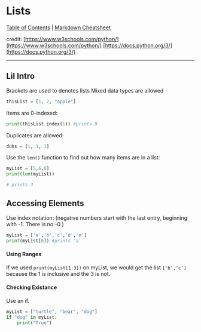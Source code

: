 # Lists

[Table of Contents](../../README.md) | [Markdown Cheatsheet](../../Markdown%20Cheatsheet.md)

credit: 
[https://www.w3schools.com/python/](https://www.w3schools.com/python/)
[https://docs.python.org/3/](https://docs.python.org/3/)
___

## Lil Intro

Brackets are used to denotes lists
Mixed data types are allowed

```python
thisList = [1, 2, "apple"]
```

Items are 0-indexed:

```python
print(thisList.index(1)) #prints 0
```

Duplicates are allowed:

```python
dubs = [1, 1, 1]
```

Use the `len()` function to find out how many items are in a list:

```python
myList = [5,6,8]
print(len(myList))

# prints 3
```

## Accessing Elements

Use index notation:
(negative numbers start with the last entry, beginning with -1. There is no -0.)

```python 
myList = ['a','b','c','d','e']
print(myList[0]) #prints 'a'
```

#### Using Ranges

If we used `print(myList[1:3])` on myList, we would get the list `['b','c']` because the 1 is inclusive and the 3 is not.

#### Checking Existance
Use an if.

```python
myList = ["turtle", "bear", "dog"]
if "dog" in myList:
	print("True")
```



